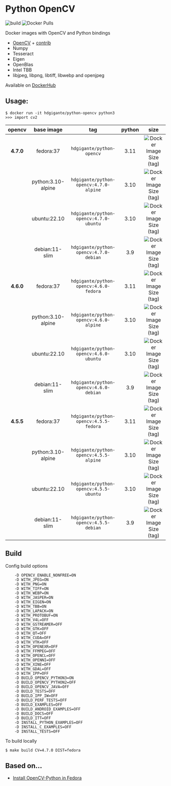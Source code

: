 # Python OpenCV

![build](https://github.com/gigante/python-opencv/actions/workflows/build.yml/badge.svg)
![Docker Pulls](https://img.shields.io/docker/pulls/hdgigante/python-opencv?style=flat-square)

Docker images with OpenCV and Python bindings

- [OpenCV](https://github.com/opencv/opencv) + [contrib](https://github.com/opencv/opencv_contrib)
- Numpy
- Tesseract
- Eigen
- OpenBlas
- Intel TBB
- libjpeg, libpng, libtiff, libwebp and openjpeg

Available on [DockerHub](https://hub.docker.com/r/hdgigante/python-opencv)

## Usage:

```
$ docker run -it hdgigante/python-opencv python3
>>> import cv2
```

| opencv | base image | tag | python | size |
|:---------:|:------:|:-----:|:-----:|:-----:|
| **4.7.0** | fedora:37 | `hdgigante/python-opencv` | 3.11 | ![Docker Image Size (tag)](https://img.shields.io/docker/image-size/hdgigante/python-opencv/4.7.0-fedora?label=%20&logo=docker&logoColor=white&style=flat-square) |
| | python:3.10-alpine | `hdgigante/python-opencv:4.7.0-alpine` | 3.10 | ![Docker Image Size (tag)](https://img.shields.io/docker/image-size/hdgigante/python-opencv/4.7.0-alpine?label=%20&logo=docker&logoColor=white&style=flat-square) |
| | ubuntu:22.10 | `hdgigante/python-opencv:4.7.0-ubuntu` | 3.10 | ![Docker Image Size (tag)](https://img.shields.io/docker/image-size/hdgigante/python-opencv/4.7.0-ubuntu?label=%20&logo=docker&logoColor=white&style=flat-square) |
| | debian:11-slim | `hdgigante/python-opencv:4.7.0-debian` | 3.9 | ![Docker Image Size (tag)](https://img.shields.io/docker/image-size/hdgigante/python-opencv/4.7.0-debian?label=%20&logo=docker&logoColor=white&style=flat-square) |
| **4.6.0** | fedora:37 | `hdgigante/python-opencv:4.6.0-fedora` | 3.11 | ![Docker Image Size (tag)](https://img.shields.io/docker/image-size/hdgigante/python-opencv/4.6.0-fedora?label=%20&logo=docker&logoColor=white&style=flat-square) |
| | python:3.10-alpine | `hdgigante/python-opencv:4.6.0-alpine` | 3.10 | ![Docker Image Size (tag)](https://img.shields.io/docker/image-size/hdgigante/python-opencv/4.6.0-alpine?label=%20&logo=docker&logoColor=white&style=flat-square) |
| | ubuntu:22.10 | `hdgigante/python-opencv:4.6.0-ubuntu` | 3.10 | ![Docker Image Size (tag)](https://img.shields.io/docker/image-size/hdgigante/python-opencv/4.6.0-ubuntu?label=%20&logo=docker&logoColor=white&style=flat-square) |
| | debian:11-slim | `hdgigante/python-opencv:4.6.0-debian` | 3.9 | ![Docker Image Size (tag)](https://img.shields.io/docker/image-size/hdgigante/python-opencv/4.6.0-debian?label=%20&logo=docker&logoColor=white&style=flat-square) |
| **4.5.5** | fedora:37 | `hdgigante/python-opencv:4.5.5-fedora` | 3.11 | ![Docker Image Size (tag)](https://img.shields.io/docker/image-size/hdgigante/python-opencv/4.5.5-fedora?label=%20&logo=docker&logoColor=white&style=flat-square) |
| | python:3.10-alpine | `hdgigante/python-opencv:4.5.5-alpine` | 3.10 | ![Docker Image Size (tag)](https://img.shields.io/docker/image-size/hdgigante/python-opencv/4.5.5-alpine?label=%20&logo=docker&logoColor=white&style=flat-square) |
| | ubuntu:22.10 | `hdgigante/python-opencv:4.5.5-ubuntu` | 3.10 | ![Docker Image Size (tag)](https://img.shields.io/docker/image-size/hdgigante/python-opencv/4.5.5-ubuntu?label=%20&logo=docker&logoColor=white&style=flat-square) |
| | debian:11-slim | `hdgigante/python-opencv:4.5.5-debian` | 3.9 | ![Docker Image Size (tag)](https://img.shields.io/docker/image-size/hdgigante/python-opencv/4.5.5-debian?label=%20&logo=docker&logoColor=white&style=flat-square) |


## Build

Config build options

```
    -D OPENCV_ENABLE_NONFREE=ON
    -D WITH_JPEG=ON
    -D WITH_PNG=ON
    -D WITH_TIFF=ON
    -D WITH_WEBP=ON
    -D WITH_JASPER=ON
    -D WITH_EIGEN=ON
    -D WITH_TBB=ON
    -D WITH_LAPACK=ON
    -D WITH_PROTOBUF=ON
    -D WITH_V4L=OFF
    -D WITH_GSTREAMER=OFF
    -D WITH_GTK=OFF
    -D WITH_QT=OFF
    -D WITH_CUDA=OFF
    -D WITH_VTK=OFF
    -D WITH_OPENEXR=OFF
    -D WITH_FFMPEG=OFF
    -D WITH_OPENCL=OFF
    -D WITH_OPENNI=OFF
    -D WITH_XINE=OFF
    -D WITH_GDAL=OFF
    -D WITH_IPP=OFF
    -D BUILD_OPENCV_PYTHON3=ON
    -D BUILD_OPENCV_PYTHON2=OFF
    -D BUILD_OPENCV_JAVA=OFF
    -D BUILD_TESTS=OFF
    -D BUILD_IPP_IW=OFF
    -D BUILD_PERF_TESTS=OFF
    -D BUILD_EXAMPLES=OFF
    -D BUILD_ANDROID_EXAMPLES=OFF
    -D BUILD_DOCS=OFF
    -D BUILD_ITT=OFF
    -D INSTALL_PYTHON_EXAMPLES=OFF
    -D INSTALL_C_EXAMPLES=OFF
    -D INSTALL_TESTS=OFF
```

To build locally

```
$ make build CV=4.7.0 DIST=fedora
```

## Based on...

- [Install OpenCV-Python in Fedora](https://docs.opencv.org/4.7.0/dd/dd5/tutorial_py_setup_in_fedora.html)
